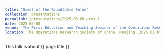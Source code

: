 ```yaml
---
title: "Guest of the Roundtable Forum"
collection: presentations
permalink: /presentations/2025-06-08-pres-1
date: 2025-06-08
venue: 'The First Education and Teaching Seminar of the Operations Research Society of China'
location: The Operations Research Society of China, Nanjing, 2025.06.07-09
---
```


This talk is about {{ page.title }}.

